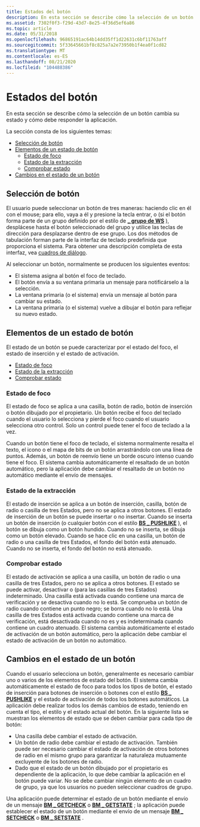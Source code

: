 ```yaml
---
title: Estados del botón
description: En esta sección se describe cómo la selección de un botón cambia su estado y cómo debe responder la aplicación.
ms.assetid: 7302f0f3-f29d-43d7-8e25-4f36d5ef6a86
ms.topic: article
ms.date: 05/31/2018
ms.openlocfilehash: 96865191ac64b14dd35ff1d22631c6bf11763aff
ms.sourcegitcommit: 5f33645661bf8c825a7a2e73950b1f4ea0f1cd82
ms.translationtype: MT
ms.contentlocale: es-ES
ms.lasthandoff: 08/21/2020
ms.locfileid: "104488386"
---
```

# <a name="button-states"></a>Estados del botón

En esta sección se describe cómo la selección de un botón cambia su estado y cómo debe responder la aplicación.

La sección consta de los siguientes temas:

-   [Selección de botón](#button-selection)
-   [Elementos de un estado de botón](#elements-of-a-button-state)
    -   [Estado de foco](#focus-state)
    -   [Estado de la extracción](#push-state)
    -   [Comprobar estado](#check-state)
-   [Cambios en el estado de un botón](#changes-to-a-button-state)

## <a name="button-selection"></a>Selección de botón

El usuario puede seleccionar un botón de tres maneras: haciendo clic en él con el mouse; para ello, vaya a él y presione la tecla entrar, o (si el botón forma parte de un grupo definido por el estilo de [**\_ grupo de WS**](/windows/desktop/winmsg/window-styles) ), desplácese hasta el botón seleccionado del grupo y utilice las teclas de dirección para desplazarse dentro de ese grupo. Los dos métodos de tabulación forman parte de la interfaz de teclado predefinida que proporciona el sistema. Para obtener una descripción completa de esta interfaz, vea [cuadros de diálogo](/windows/desktop/dlgbox/dialog-boxes).

Al seleccionar un botón, normalmente se producen los siguientes eventos:

-   El sistema asigna al botón el foco de teclado.
-   El botón envía a su ventana primaria un mensaje para notificárselo a la selección.
-   La ventana primaria (o el sistema) envía un mensaje al botón para cambiar su estado.
-   La ventana primaria (o el sistema) vuelve a dibujar el botón para reflejar su nuevo estado.

## <a name="elements-of-a-button-state"></a>Elementos de un estado de botón

El estado de un botón se puede caracterizar por el estado del foco, el estado de inserción y el estado de activación.

-   [Estado de foco](#focus-state)
-   [Estado de la extracción](#push-state)
-   [Comprobar estado](#check-state)

### <a name="focus-state"></a>Estado de foco

El estado de foco se aplica a una casilla, botón de radio, botón de inserción o botón dibujado por el propietario. Un botón recibe el foco del teclado cuando el usuario lo selecciona y pierde el foco cuando el usuario selecciona otro control. Solo un control puede tener el foco de teclado a la vez.

Cuando un botón tiene el foco de teclado, el sistema normalmente resalta el texto, el icono o el mapa de bits de un botón arrastrándolo con una línea de puntos. Además, un botón de reenvío tiene un borde oscuro intenso cuando tiene el foco. El sistema cambia automáticamente el resaltado de un botón automático, pero la aplicación debe cambiar el resaltado de un botón no automático mediante el envío de mensajes.

### <a name="push-state"></a>Estado de la extracción

El estado de inserción se aplica a un botón de inserción, casilla, botón de radio o casilla de tres Estados, pero no se aplica a otros botones. El estado de inserción de un botón se puede insertar o no insertar. Cuando se inserta un botón de inserción (o cualquier botón con el estilo [**BS \_ PUSHLIKE**](button-styles.md) ), el botón se dibuja como un botón hundido. Cuando no se inserta, se dibuja como un botón elevado. Cuando se hace clic en una casilla, un botón de radio o una casilla de tres Estados, el fondo del botón está atenuado. Cuando no se inserta, el fondo del botón no está atenuado.

### <a name="check-state"></a>Comprobar estado

El estado de activación se aplica a una casilla, un botón de radio o una casilla de tres Estados, pero no se aplica a otros botones. El estado se puede activar, desactivar o (para las casillas de tres Estados) indeterminado. Una casilla está activada cuando contiene una marca de verificación y se desactiva cuando no lo está. Se comprueba un botón de radio cuando contiene un punto negro; se borra cuando no lo está. Una casilla de tres Estados está activada cuando contiene una marca de verificación, está desactivada cuando no es y es indeterminada cuando contiene un cuadro atenuado. El sistema cambia automáticamente el estado de activación de un botón automático, pero la aplicación debe cambiar el estado de activación de un botón no automático.

## <a name="changes-to-a-button-state"></a>Cambios en el estado de un botón

Cuando el usuario selecciona un botón, generalmente es necesario cambiar uno o varios de los elementos de estado del botón. El sistema cambia automáticamente el estado de foco para todos los tipos de botón, el estado de inserción para botones de inserción o botones con el estilo [**BS \_ PUSHLIKE**](button-styles.md) y el estado de activación de todos los botones automáticos. La aplicación debe realizar todos los demás cambios de estado, teniendo en cuenta el tipo, el estilo y el estado actual del botón. En la siguiente lista se muestran los elementos de estado que se deben cambiar para cada tipo de botón:

-   Una casilla debe cambiar el estado de activación.
-   Un botón de radio debe cambiar el estado de activación. También puede ser necesario cambiar el estado de activación de otros botones de radio en el mismo grupo para garantizar la naturaleza mutuamente excluyente de los botones de radio.
-   Dado que el estado de un botón dibujado por el propietario es dependiente de la aplicación, lo que debe cambiar la aplicación en el botón puede variar. No se debe cambiar ningún elemento de un cuadro de grupo, ya que los usuarios no pueden seleccionar cuadros de grupo.

Una aplicación puede determinar el estado de un botón mediante el envío de un mensaje [**BM \_ GETCHECK**](bm-getcheck.md) o [**BM \_ GETSTATE**](bm-getstate.md) ; la aplicación puede establecer el estado de un botón mediante el envío de un mensaje [**BM \_ SETCHECK**](bm-setcheck.md) o [**BM \_ SETSTATE**](bm-setstate.md) .

 

 